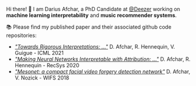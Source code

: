Hi there! :postal_horn:
I am Darius Afchar, a PhD Candidate at [@Deezer](https://github.com/deezer) working on **machine learning interpretability** and **music recommender systems**.

:books: Please find my published paper and their associated github code repositories:
- [*"Towards Rigorous Interpretations: ..."*](https://github.com/DariusAf/functional_attribution) D. Afchar, R. Hennequin, V. Guigue - ICML 2021
- [*"Making Neural Networks Interpretable with Attribution: ..."*](https://github.com/deezer/interpretable_nn_attribution) D. Afchar, R. Hennequin - RecSys 2020
- [*"Mesonet: a compact facial video forgery detection network"*](https://github.com/DariusAf/MesoNet) D. Afchar, V. Nozick - WIFS 2018

<!--
**DariusAf/DariusAf** is a ✨ _special_ ✨ repository because its `README.md` (this file) appears on your GitHub profile.

Here are some ideas to get you started:

- 🔭 I’m currently working on ...
- 🌱 I’m currently learning ...
- 👯 I’m looking to collaborate on ...
- 🤔 I’m looking for help with ...
- 💬 Ask me about ...
- 📫 How to reach me: ...
- 😄 Pronouns: ...
- ⚡ Fun fact: ...
-->
